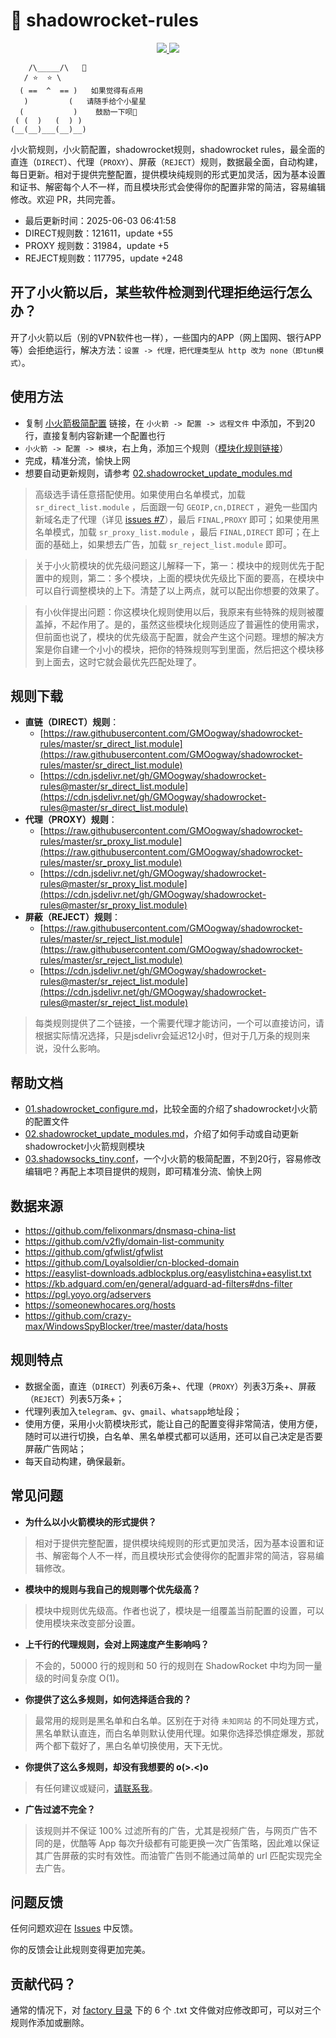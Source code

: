 # 🚀 shadowrocket-rules

<p align="center">
  <a href="https://github.com/GMOogway/shadowrocket-rules/stargazers">
    <img src="https://img.shields.io/github/stars/GMOogway/shadowrocket-rules?label=Stars&style=social">
  </a>
  <a href="https://github.com/GMOogway/shadowrocket-rules/fork">
    <img src="https://img.shields.io/github/forks/GMOogway/shadowrocket-rules?label=Fork&style=social">
  </a>
</p>

```
    /\_____/\   💖
   / ⭐  ⭐ \
  ( ==  ^  == )   如果觉得有点用
   )         (   请随手给个小星星
  (           )    鼓励一下呗💖
 ( (  )   (  ) )
(__(__)___(__)__)
```

小火箭规则，小火箭配置，shadowrocket规则，shadowrocket rules，最全面的直连（`DIRECT`）、代理（`PROXY`）、屏蔽（`REJECT`）规则，数据最全面，自动构建，每日更新。相对于提供完整配置，提供模块纯规则的形式更加灵活，因为基本设置和证书、解密每个人不一样，而且模块形式会使得你的配置非常的简洁，容易编辑修改。欢迎 PR，共同完善。
- 最后更新时间：2025-06-03 06:41:58
- DIRECT规则数：121611，update +55
- PROXY 规则数：31984，update +5
- REJECT规则数：117795，update +248

## 开了小火箭以后，某些软件检测到代理拒绝运行怎么办？
开了小火箭以后（别的VPN软件也一样），一些国内的APP（网上国网、银行APP等）会拒绝运行，解决方法：`设置 -> 代理，把代理类型从 http 改为 none（即tun模式）`。

## 使用方法

- 复制 [小火箭极简配置](https://raw.githubusercontent.com/GMOogway/shadowrocket-rules/master/docs/03.shadowsocks_tiny.conf) 链接，在 `小火箭 -> 配置 -> 远程文件` 中添加，不到20行，直接复制内容新建一个配置也行
- `小火箭 -> 配置 -> 模块`，右上角，添加三个规则（[模块化规则链接](#规则下载)）
- 完成，精准分流，愉快上网
- 想要自动更新规则，请参考 [02.shadowrocket_update_modules.md](https://github.com/GMOogway/shadowrocket-rules/blob/master/docs/02.shadowrocket_update_modules.md)

>高级选手请任意搭配使用。如果使用白名单模式，加载 `sr_direct_list.module` ，后面跟一句 `GEOIP,cn,DIRECT` ，避免一些国内新域名走了代理（详见 [issues #7](https://github.com/GMOogway/shadowrocket-rules/issues/7)），最后 `FINAL,PROXY` 即可；如果使用黑名单模式，加载 `sr_proxy_list.module` ，最后 `FINAL,DIRECT` 即可；在上面的基础上，如果想去广告，加载 `sr_reject_list.module` 即可。

>关于小火箭模块的优先级问题这儿解释一下，第一：模块中的规则优先于配置中的规则，第二：多个模块，上面的模块优先级比下面的要高，在模块中可以自行调整模块的上下。清楚了以上两点，就可以配出你想要的效果了。

>有小伙伴提出问题：你这模块化规则使用以后，我原来有些特殊的规则被覆盖掉，不起作用了。是的，虽然这些模块化规则适应了普遍性的使用需求，但前面也说了，模块的优先级高于配置，就会产生这个问题。理想的解决方案是你自建一个小小的模块，把你的特殊规则写到里面，然后把这个模块移到上面去，这时它就会最优先匹配处理了。

## 规则下载

- **直链（DIRECT）规则**：
  - [https://raw.githubusercontent.com/GMOogway/shadowrocket-rules/master/sr_direct_list.module](https://raw.githubusercontent.com/GMOogway/shadowrocket-rules/master/sr_direct_list.module)
  - [https://cdn.jsdelivr.net/gh/GMOogway/shadowrocket-rules@master/sr_direct_list.module](https://cdn.jsdelivr.net/gh/GMOogway/shadowrocket-rules@master/sr_direct_list.module)
- **代理（PROXY）规则**：
  - [https://raw.githubusercontent.com/GMOogway/shadowrocket-rules/master/sr_proxy_list.module](https://raw.githubusercontent.com/GMOogway/shadowrocket-rules/master/sr_proxy_list.module)
  - [https://cdn.jsdelivr.net/gh/GMOogway/shadowrocket-rules@master/sr_proxy_list.module](https://cdn.jsdelivr.net/gh/GMOogway/shadowrocket-rules@master/sr_proxy_list.module)
- **屏蔽（REJECT）规则**：
  - [https://raw.githubusercontent.com/GMOogway/shadowrocket-rules/master/sr_reject_list.module](https://raw.githubusercontent.com/GMOogway/shadowrocket-rules/master/sr_reject_list.module)
  - [https://cdn.jsdelivr.net/gh/GMOogway/shadowrocket-rules@master/sr_reject_list.module](https://cdn.jsdelivr.net/gh/GMOogway/shadowrocket-rules@master/sr_reject_list.module)
>每类规则提供了二个链接，一个需要代理才能访问，一个可以直接访问，请根据实际情况选择，只是jsdelivr会延迟12小时，但对于几万条的规则来说，没什么影响。

## 帮助文档

- [01.shadowrocket_configure.md](https://github.com/GMOogway/shadowrocket-rules/blob/master/docs/01.shadowrocket_configure.md)，比较全面的介绍了shadowrocket小火箭的配置文件
- [02.shadowrocket_update_modules.md](https://github.com/GMOogway/shadowrocket-rules/blob/master/docs/02.shadowrocket_update_modules.md)，介绍了如何手动或自动更新shadowrocket小火箭规则模块
- [03.shadowsocks_tiny.conf](https://raw.githubusercontent.com/GMOogway/shadowrocket-rules/master/docs/03.shadowsocks_tiny.conf)，一个小火箭的极简配置，不到20行，容易修改编辑吧？再配上本项目提供的规则，即可精准分流、愉快上网

## 数据来源

- https://github.com/felixonmars/dnsmasq-china-list
- https://github.com/v2fly/domain-list-community
- https://github.com/gfwlist/gfwlist
- https://github.com/Loyalsoldier/cn-blocked-domain
- https://easylist-downloads.adblockplus.org/easylistchina+easylist.txt
- https://kb.adguard.com/en/general/adguard-ad-filters#dns-filter
- https://pgl.yoyo.org/adservers
- https://someonewhocares.org/hosts
- https://github.com/crazy-max/WindowsSpyBlocker/tree/master/data/hosts

## 规则特点

- 数据全面，直连（`DIRECT`）列表6万条+、代理（`PROXY`）列表3万条+、屏蔽（`REJECT`）列表5万条+；
- 代理列表加入`telegram`、`gv`、`gmail`、`whatsapp`地址段；
- 使用方便，采用小火箭模块形式，能让自己的配置变得非常简洁，使用方便，随时可以进行切换，白名单、黑名单模式都可以适用，还可以自己决定是否要屏蔽广告网站；
- 每天自动构建，确保最新。

## 常见问题

- **为什么以小火箭模块的形式提供？**

> 相对于提供完整配置，提供模块纯规则的形式更加灵活，因为基本设置和证书、解密每个人不一样，而且模块形式会使得你的配置非常的简洁，容易编辑修改。

- **模块中的规则与我自己的规则哪个优先级高？**

> 模块中规则优先级高。作者也说了，模块是一组覆盖当前配置的设置，可以使用模块来改变部分设置。

- **上千行的代理规则，会对上网速度产生影响吗？**

> 不会的，50000 行的规则和 50 行的规则在 ShadowRocket 中均为同一量级的时间复杂度 O(1)。

- **你提供了这么多规则，如何选择适合我的？**

> 最常用的规则是黑名单和白名单。区别在于对待 `未知网站` 的不同处理方式，黑名单默认直连，而白名单则默认使用代理。如果你选择恐惧症爆发，那就两个都下载好了，黑白名单切换使用，天下无忧。

- **你提供了这么多规则，却没有我想要的 o(>.<)o**

> 有任何建议或疑问，[请联系我](#问题反馈)。

- **广告过滤不完全？**

> 该规则并不保证 100% 过滤所有的广告，尤其是视频广告，与网页广告不同的是，优酷等 App 每次升级都有可能更换一次广告策略，因此难以保证其广告屏蔽的实时有效性。而油管广告则不能通过简单的 url 匹配实现完全去广告。

## 问题反馈

任何问题欢迎在 [Issues](https://github.com/GMOogway/shadowrocket-rules/issues) 中反馈。

你的反馈会让此规则变得更加完美。

## 贡献代码？

通常的情况下，对 [factory 目录](https://github.com/GMOogway/shadowrocket-rules/tree/master/factory) 下的 6 个 .txt 文件做对应修改即可，可以对三个规则作添加或删除。
